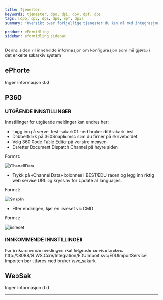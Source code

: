 ```yaml
---
title: Tjenester
keywords: tjenester, dpo, dpi, dpv, dpf, dpe
tags: [dpo, dpv, dpi, dpe, dpf, dpi]
summary: "Oversikt over forkjellige tjenester du kan nå med integrasjonspunket"

product: eFormidling
sidebar: eformidling_sidebar
---
```


Denne siden vil inneholde informasjon om konfigurasjon som må gjøres i det enkelte sakarkiv system

## ePhorte
Ingen informasjon d.d

## P360

### UTGÅENDE INNSTILLINGER

Innstillinger for utgående meldinger kan endres her:
* Logg inn på server test-sakark01 med bruker difi\sakark_inst
* Dobbeltklikk på 360SnapIn.msc som du finner på skrivebordet.
* Velg 360 Code Table Editer på venstre menyen
* Deretter Document Dispatch Channel på høyre siden

Format: 

![ChanellData]({{site.baseurl}}/images/eformidling/ChannelData.png)

* Trykk på «Channel Data» kolonnen i BEST/EDU raden og legg inn riktig web service URL og kryss av for Update all languages.

Format: 

![SnapIn]({{site.baseurl}}/images/eformidling/SnapIn.png)

* Etter endringen, kjør en iisreset via CMD

Format: 

![iisreset]({{site.baseurl}}/images/eformidling/iisreset.png)


### INNKOMMENDE INNSTILLINGER

For innkommende meldingen skal følgende service brukes.
http://<maksinnavn>:8088/SI.WS.Core/Integration/EDUImport.svc/EDUImportService
Importen bør utføres med bruker <domene>\svc_sakark

## WebSak

Ingen informasjon d.d

---
